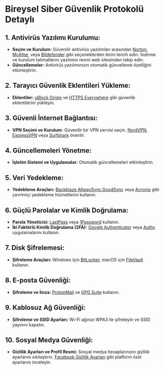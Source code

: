 # Bireysel Siber Güvenlik Protokolü Detaylı

## 1. Antivirüs Yazılımı Kurulumu:
- **Seçim ve Kurulum:** Güvenilir antivirüs yazılımları arasından [Norton](https://us.norton.com/), [McAfee](https://www.mcafee.com/), veya [Bitdefender](https://www.bitdefender.com/) gibi seçeneklerden birini tercih edin. İndirme ve kurulum talimatlarını yazılımın resmi web sitesinden takip edin.
- **Güncellemeler:** Antivirüs yazılımınızın otomatik güncelleme özelliğini etkinleştirin.

## 2. Tarayıcı Güvenlik Eklentileri Yükleme:
- **Eklentiler:** [uBlock Origin](https://ublockorigin.com/) ve [HTTPS Everywhere](https://www.eff.org/https-everywhere) gibi güvenlik eklentilerini yükleyin.

## 3. Güvenli İnternet Bağlantısı:
- **VPN Seçimi ve Kurulum:** Güvenilir bir VPN servisi seçin. [NordVPN](https://nordvpn.com/), [ExpressVPN](https://www.expressvpn.com/) veya [Surfshark](https://surfshark.com/) önerilir.

## 4. Güncellemeleri Yönetme:
- **İşletim Sistemi ve Uygulamalar:** Otomatik güncellemeleri etkinleştirin.

## 5. Veri Yedekleme:
- **Yedekleme Araçları:** [Backblaze](https://www.backblaze.com/),[AllwaySync](https://www.allwaysync.com/),[GoodSync](https://www.goodsync.com/) veya [Acronis](https://www.acronis.com/) gibi çevrimiçi yedekleme hizmetlerini kullanın.  

## 6. Güçlü Parolalar ve Kimlik Doğrulama:
- **Parola Yöneticisi:** [LastPass](https://www.lastpass.com/) veya [1Password](https://1password.com/) kullanın.
- **İki Faktörlü Kimlik Doğrulama (2FA):** [Google Authenticator](https://apps.apple.com/us/app/google-authenticator/id388497605) veya [Authy](https://authy.com/) uygulamalarını kullanın.

## 7. Disk Şifrelemesi:
- **Şifreleme Araçları:** Windows için [BitLocker](https://support.microsoft.com/en-us/windows/bitlocker-recovery-guide-354f8e4e-27ce-4b2e-9ba5-2e3b4e497af3), macOS için [FileVault](https://support.apple.com/en-us/HT204837) kullanın.

## 8. E-posta Güvenliği:
- **Şifreleme ve İmza:** [ProtonMail](https://protonmail.com/) ve [GPG Suite](https://gpgtools.org/) kullanın.

## 9. Kablosuz Ağ Güvenliği:
- **Şifreleme ve SSID Ayarları:** Wi-Fi ağınızı WPA3 ile şifreleyin ve SSID yayınını kapatın.

## 10. Sosyal Medya Güvenliği:
- **Gizlilik Ayarları ve Profil Resmi:** Sosyal medya hesaplarınızın gizlilik ayarlarını sıkılaştırın. [Facebook Gizlilik Ayarları](https://www.facebook.com/settings?tab=privacy) gibi platform özel ayarlarını inceleyin.
